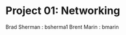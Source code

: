 Project 01: Networking
======================

Brad Sherman : bsherma1
Brent Marin  : bmarin

[networking project]: https://www3.nd.edu/~pbui/teaching/cse.20189.sp16/homework09.html
